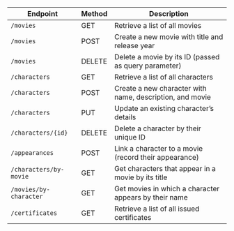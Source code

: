 | Endpoint                          | Method | Description                                               |
|-----------------------------------|--------|-----------------------------------------------------------|
| `/movies`                         | GET    | Retrieve a list of all movies                             |
| `/movies`                         | POST   | Create a new movie with title and release year            |
| `/movies`                         | DELETE | Delete a movie by its ID (passed as query parameter)      |
| `/characters`                     | GET    | Retrieve a list of all characters                         |
| `/characters`                     | POST   | Create a new character with name, description, and movie  |
| `/characters`                     | PUT    | Update an existing character’s details                    |
| `/characters/{id}`                | DELETE | Delete a character by their unique ID                     |
| `/appearances`                    | POST   | Link a character to a movie (record their appearance)     |
| `/characters/by-movie`            | GET    | Get characters that appear in a movie by its title        |
| `/movies/by-character`            | GET    | Get movies in which a character appears by their name     |
| `/certificates`                   | GET    | Retrieve a list of all issued certificates                |